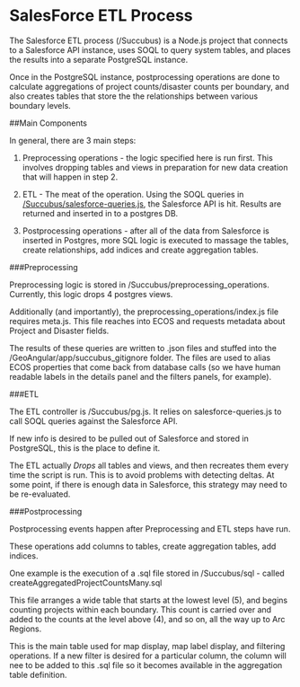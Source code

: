 # SalesForce ETL Process

The Salesforce ETL process (/Succubus) is a Node.js project that connects to a Salesforce API instance, uses SOQL to query system tables, and places the results into a separate PostgreSQL instance.

Once in the PostgreSQL instance, postprocessing operations are done to calculate aggregations of project counts/disaster counts per boundary, and also creates tables that store the the relationships between various boundary levels.

##Main Components

In general, there are 3 main steps:

1) Preprocessing operations - the logic specified here is run first.  This involves dropping tables and views in preparation for new data creation that will happen in step 2.

2) ETL - The meat of the operation.  Using the SOQL queries in [/Succubus/salesforce-queries.js](../Succubus/salesforce-queries.js), the Salesforce API is hit.  Results are returned and inserted in to a postgres DB.

3) Postprocessing operations - after all of the data from Salesforce is inserted in Postgres, more SQL logic is executed to massage the tables, create relationships, add indices and create aggregation tables.


###Preprocessing

Preprocessing logic is stored in /Succubus/preprocessing_operations.  Currently, this logic drops 4 postgres views.

Additionally (and importantly), the preprocessing_operations/index.js file requires meta.js.  This file reaches into ECOS and requests metadata about Project and Disaster fields.

The results of these queries are written to .json files and stuffed into the /GeoAngular/app/succubus_gitignore folder.  The files are used to alias ECOS properties that come back from database calls (so we have human readable labels in the details panel and the filters panels, for example).


###ETL

The ETL controller is /Succubus/pg.js. It relies on salesforce-queries.js to call SOQL queries against the Salesforce API.

If new info is desired to be pulled out of Salesforce and stored in PostgreSQL, this is the place to define it.

The ETL actually *Drops* all tables and views, and then recreates them every time the script is run.  This is to avoid problems with detecting deltas. At some point, if there is enough data in Salesforce, this strategy may need to be re-evaluated.

###Postprocessing

Postprocessing events happen after Preprocessing and ETL steps have run.

These operations add columns to tables, create aggregation tables, add indices.

One example is the execution of a .sql file stored in /Succubus/sql - called createAggregatedProjectCountsMany.sql

This file arranges a wide table that starts at the lowest level (5), and begins counting projects within each boundary.  This count is carried over and added to the counts at the level above (4), and so on, all the way up to Arc Regions.

This is the main table used for map display, map label display, and filtering operations.  If a new filter is desired for a particular column, the column will nee to be added to this .sql file so it becomes available in the aggregation table definition.





